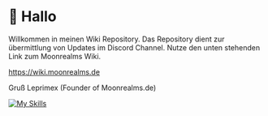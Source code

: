 # 👾 Hallo
Willkommen in meinen Wiki Repository.
Das Repository dient zur übermittlung von Updates im Discord Channel.
Nutze den unten stehenden Link zum Moonrealms Wiki.

https://wiki.moonrealms.de

Gruß Leprimex (Founder of Moonrealms.de)

[![My Skills](https://skillicons.dev/icons?i=discord,github&theme=dark)](https://discord.gg/njUS47Mu2W)
